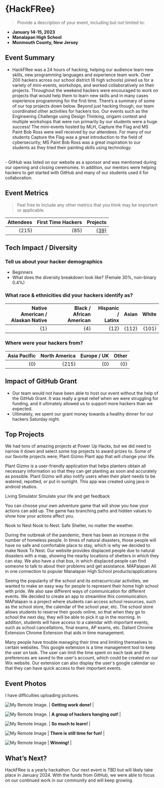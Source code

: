 
# {HackFRee}
> Provide a description of your event, including but _not_ limited to: <br>

 - **January 14-15, 2023** 
 - **Manalapan High School**
 - **Monmouth County, New Jersey**  

## Event Summary

- HackFRee was a 24 hours of hacking, helping our audience learn new skills, new programming languages and experience team work. Over 200 hackers across our school district (6 high schools) joined us for a variety of mini-events, workshops, and worked collaboratively on their projects. 
Throughout the weekend hackers were encouraged to work on projects that would help them to learn new skills and in many cases experience programming for the first time. There’s a summary of some of our top projects down below. Beyond just hacking though, our team coordinated other activities for hackers too. Our events such as the Engineering Challenge using Design Thinking, origami contest and multiple workshops that were run primarily by our students were a huge success! The mini-events hosted by MLH, Capture the Flag and MS Paint Bob Ross were well received by our attendees. For many of our students Capture the Flag was a great introduction to the field of cybersecurity; MS Paint Bob Ross was a great inspiration to our students as they tried their painting skills using technology. 
 <br>
- GitHub was listed on our website as a sponsor and was mentioned during our opening and closing ceremonies. In addition, our mentors were helping hackers to get started with GitHub and many of our students used it for collaboration.  <br> 


## Event Metrics 
> Feel free to include any other metrics that you think may be important or applicable. 

| Attendees |First Time Hackers| Projects|
|---------------:|--------------:|------------:|
|{215}|{85}|[{39}]([https://abstracthacks.devpost.com/project-gallery](https://hackfree-23.devpost.com/project-gallery))| 

## Tech Impact / Diversity 

### Tell us about your hacker demographics
 - Beginners <br> 
 - What does the diversity breakdown look like? (Female 30%, non-binary 0.4%) <br>

### What race & ethnicities did your hackers identify as?
| Native American / <br> Alaskan Native | Black / <br> African American | Hispanic / <br> Latinx | Asian | White |
|---------------:|--------------:|------------:|---------:|--------:|
|{1}|{4}|{12}|{112}|{101}|


### Where were your hackers from?
| Asia Pacific | North America | Europe / UK | Other |
|---------------:|--------------:|------------:|---------:|
|{0}|{215}|{0}|{0}|

## Impact of GitHub Grant
- Our team would not have been able to host our event without the help of the GitHub Grant. It was really a great relief when we were struggling for funding, and it ultimately allowed us to support more hackers than we expected. <br> 
- Ultimately, we spent our grant money towards a healthy dinner for our hackers Saturday night.

## Top Projects

We had tons of amazing projects at Power Up Hacks, but we did need to narrow it down and select some top projects to award prizes to. Some of our favorite projects were;
Plant Gizmo
Plant app that will change your life.

Plant Gizmo is a user-friendly application that helps planters obtain all necessary information so that they can get planting as soon and accurately as possible. Plant Gizmo will also notify users when their plant needs to be watered, repotted, or put in sunlight. This app was created using java in android studios.

Living Simulator
Simulate your life and get feedback

You can choose your own adventure game that will show you how your actions can add up. The game has branching paths and hidden values to show how your actions affect you.

Nook to Nest
Nook to Nest: Safe Shelter, no matter the weather.

During the outbreak of the pandemic, there has been an increase in the number of homeless people. In times of natural disasters, those people will have no safe and comfortable place to stay, which is why we decided to make Nook To Nest. Our website provides displaced people due to natural disasters with a map, showing the nearby locations of shelters in which they can stay. We also have a chat box, in which displaced people can find someone to talk to about their problems and get assistance.
MAPalapan
All in one connection to popular Manalapan High School products/applications

Seeing the popularity of the school and its extracurricular activities, we wanted to make an easy way for people to represent their home high school with pride. We also saw different ways of communication for different events. We decided to create an app to streamline this communication.
MAPalapan is a project where students can access school resources, such as the school store, the calendar of the school year, etc. The school store allows students to reserve their goods online, so that when they go to school the next day, they will be able to pick it up in the morning. In addition, students will have access to a calendar with important events, such as school cancellations, final exams, AP exams, etc.
Daliant Chrome Extension
Chrome Extension that aids in time management.

Many people have trouble managing their time and limiting themselves to certain websites. 
This google extension is a time management tool to keep the user on task. The user can limit the time spent on each task and the preferences are saved to the user's account, which could be created on our Wix website. Our extension can also display the user's google calendar so that they can have quick access to their important events.


## Event Photos

I have difficulties uploading pictures. 

![My Remote Image](https://drive.google.com/file/d/1AK6njUMmjVoNtmD2lZUjtzwWyDGad_km/view?usp=share_link).
| <b> Getting work done! </b>|


![My Remote Image](https://drive.google.com/file/d/1ZPJRPUckvdwvV8LlJTGXAmsAAEINrAp5/view?usp=share_link).
| <b> A group of hackers hanging out! </b>|



![My Remote Image](https://drive.google.com/file/d/1kBODnxE8YLs4oM3jX3TlSGWWjTXrrUE9/view?usp=share_link).
| <b> So much to learn! </b>|


![My Remote Image](https://drive.google.com/file/d/1B-lqgyQGge79upl8cm5_X9BGKhL4IQ1-/view?usp=share_link)
| <b> There is still time for fun! </b>|


![My Remote Image](https://drive.google.com/file/d/1DHjffJtJeKrpH63qJX2oLodyufuDLXSF/view?usp=share_link)
| <b> Winning! </b>|


## What’s Next?
HackFRee is a yearly hackathon. Our next event is TBD but will likely take place in January 2024. With the funds from GitHub, we were able to focus on our continued work in our community and will keep growing.
